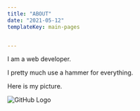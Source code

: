 ```yaml
---
title: "ABOUT"
date: "2021-05-12"
templateKey: main-pages


---
```


I am a web developer. 

I pretty much use a hammer for everything.

Here is my picture. 

![GitHub Logo](https://www.biography.com/.image/ar_16:9%2Cc_fill%2Ccs_srgb%2Cfl_progressive%2Cg_faces:center%2Cq_auto:good%2Cw_768/MTc5NDg2Mzk1ODA1NDc2MTcz/gettyimages-542877731.jpg)


